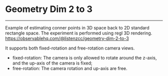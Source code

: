 # Geometry Dim 2 to 3

---

Example of estimating conner points in 3D space back to 2D standard rectangle space.
The experiment is performed using regl 3D rendering.
<https://observablehq.com/@listenzcc/geometry-dim-2-to-3>

It supports both fixed-rotation and free-rotation camera views.

- fixed-rotation: The camera is only allowed to rotate around the z-axis, and the up-axis of the camera is fixed;
- free-rotation: The camera rotation and up-axis are free.
